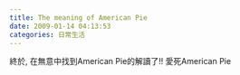 ```yaml
---
title: The meaning of American Pie
date: 2009-01-14 04:13:53
categories: 日常生活
---
```


  
<object data="http://www.youtube.com/v/VsZFiMo8TIc" height="344" type="application/x-shockwave-flash" width="425"></object>  
  
終於, 在無意中找到American Pie的解讀了!! 愛死American Pie  